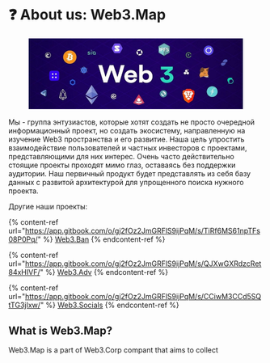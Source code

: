 # ❓ About us: Web3.Map

<figure><img src=".gitbook/assets/image.png" alt=""><figcaption></figcaption></figure>

Мы - группа энтузиастов, которые хотят создать не просто очередной информационный проект, но создать экосистему, направленную на изучение Web3 пространства и его развитие. Наша цель упростить взаимодействие пользователей и частных инвесторов с проектами, представляющими для них интерес. Очень часто действительно стоящие проекты проходят мимо глаз, оставаясь без поддержки аудитории. Наш первичный продукт будет представлять из себя базу данных с развитой архитектурой для упрощенного поиска нужного проекта.

Другие наши проекты:&#x20;

{% content-ref url="https://app.gitbook.com/o/gj2fOz2JmGRFlS9ijPqM/s/TiRf6MS61npTFs08P0Pq/" %}
[Web3.Ban](https://app.gitbook.com/o/gj2fOz2JmGRFlS9ijPqM/s/TiRf6MS61npTFs08P0Pq/)
{% endcontent-ref %}

{% content-ref url="https://app.gitbook.com/o/gj2fOz2JmGRFlS9ijPqM/s/QJXwGXRdzcRet84xHIVF/" %}
[Web3.Adv](https://app.gitbook.com/o/gj2fOz2JmGRFlS9ijPqM/s/QJXwGXRdzcRet84xHIVF/)
{% endcontent-ref %}

{% content-ref url="https://app.gitbook.com/o/gj2fOz2JmGRFlS9ijPqM/s/CCiwM3CCd5SQtTG3jIxw/" %}
[Web3.Socials](https://app.gitbook.com/o/gj2fOz2JmGRFlS9ijPqM/s/CCiwM3CCd5SQtTG3jIxw/)
{% endcontent-ref %}

## What is Web3.Map?

Web3.Map is a part of Web3.Corp compant that aims to collect&#x20;
